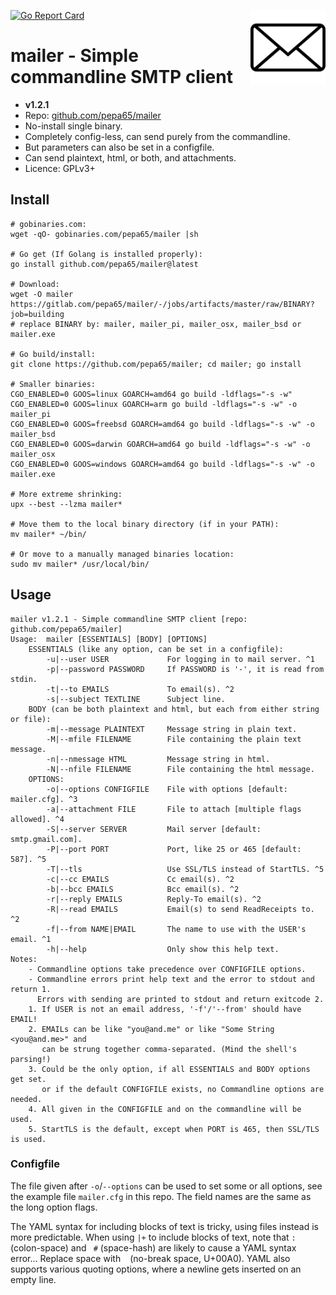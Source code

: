 [![Go Report Card](https://goreportcard.com/badge/github.com/pepa65/mailer)](https://goreportcard.com/report/github.com/pepa65/mailer)
<img src="https://raw.githubusercontent.com/pepa65/mailer/master/mailer.png" width="120" alt="mailer icon" align="right">

# mailer - Simple commandline SMTP client
* **v1.2.1**
* Repo: [github.com/pepa65/mailer](https://github.com/pepa65/mailer)
* No-install single binary.
* Completely config-less, can send purely from the commandline.
* But parameters can also be set in a configfile.
* Can send plaintext, html, or both, and attachments.
* Licence: GPLv3+

## Install
```
# gobinaries.com:
wget -qO- gobinaries.com/pepa65/mailer |sh

# Go get (If Golang is installed properly):
go install github.com/pepa65/mailer@latest

# Download:
wget -O mailer https://gitlab.com/pepa65/mailer/-/jobs/artifacts/master/raw/BINARY?job=building
# replace BINARY by: mailer, mailer_pi, mailer_osx, mailer_bsd or mailer.exe

# Go build/install:
git clone https://github.com/pepa65/mailer; cd mailer; go install

# Smaller binaries:
CGO_ENABLED=0 GOOS=linux GOARCH=amd64 go build -ldflags="-s -w"
CGO_ENABLED=0 GOOS=linux GOARCH=arm go build -ldflags="-s -w" -o mailer_pi
CGO_ENABLED=0 GOOS=freebsd GOARCH=amd64 go build -ldflags="-s -w" -o mailer_bsd
CGO_ENABLED=0 GOOS=darwin GOARCH=amd64 go build -ldflags="-s -w" -o mailer_osx
CGO_ENABLED=0 GOOS=windows GOARCH=amd64 go build -ldflags="-s -w" -o mailer.exe

# More extreme shrinking:
upx --best --lzma mailer*

# Move them to the local binary directory (if in your PATH):
mv mailer* ~/bin/

# Or move to a manually managed binaries location:
sudo mv mailer* /usr/local/bin/
```

## Usage
```
mailer v1.2.1 - Simple commandline SMTP client [repo: github.com/pepa65/mailer]
Usage:  mailer [ESSENTIALS] [BODY] [OPTIONS]
    ESSENTIALS (like any option, can be set in a configfile):
        -u|--user USER             For logging in to mail server. ^1
        -p|--password PASSWORD     If PASSWORD is '-', it is read from stdin.
        -t|--to EMAILS             To email(s). ^2
        -s|--subject TEXTLINE      Subject line.
    BODY (can be both plaintext and html, but each from either string or file):
        -m|--message PLAINTEXT     Message string in plain text.
        -M|--mfile FILENAME        File containing the plain text message.
        -n|--nmessage HTML         Message string in html.
        -N|--nfile FILENAME        File containing the html message.
    OPTIONS:
        -o|--options CONFIGFILE    File with options [default: mailer.cfg]. ^3
        -a|--attachment FILE       File to attach [multiple flags allowed]. ^4
        -S|--server SERVER         Mail server [default: smtp.gmail.com].
        -P|--port PORT             Port, like 25 or 465 [default: 587]. ^5
        -T|--tls                   Use SSL/TLS instead of StartTLS. ^5
        -c|--cc EMAILS             Cc email(s). ^2
        -b|--bcc EMAILS            Bcc email(s). ^2
        -r|--reply EMAILS          Reply-To email(s). ^2
        -R|--read EMAILS           Email(s) to send ReadReceipts to. ^2
        -f|--from NAME|EMAIL       The name to use with the USER's email. ^1
        -h|--help                  Only show this help text.
Notes:
    - Commandline options take precedence over CONFIGFILE options.
    - Commandline errors print help text and the error to stdout and return 1.
      Errors with sending are printed to stdout and return exitcode 2.
    1. If USER is not an email address, '-f'/'--from' should have EMAIL!
    2. EMAILs can be like "you@and.me" or like "Some String <you@and.me>" and
       can be strung together comma-separated. (Mind the shell's parsing!)
    3. Could be the only option, if all ESSENTIALS and BODY options get set.
       or if the default CONFIGFILE exists, no Commandline options are needed.
    4. All given in the CONFIGFILE and on the commandline will be used.
    5. StartTLS is the default, except when PORT is 465, then SSL/TLS is used.
```

### Configfile
The file given after `-o`/`--options` can be used to set some or all options,
see the example file `mailer.cfg` in this repo.
The field names are the same as the long option flags.

The YAML syntax for including blocks of text is tricky, using files instead is more predictable.
When using `|+` to include blocks of text, note that `: ` (colon-space) and ` #` (space-hash)
are likely to cause a YAML syntax error... Replace space with ` ` (no-break space, U+00A0).
YAML also supports various quoting options, where a newline gets inserted on an empty line.

